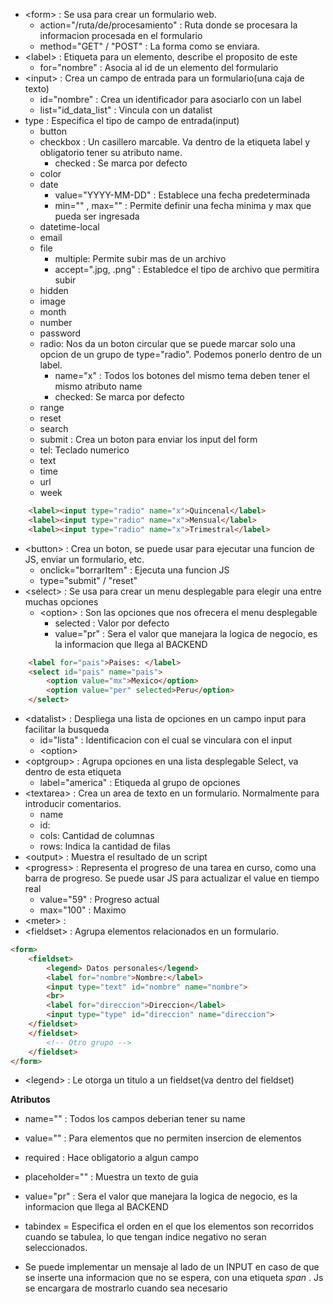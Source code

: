 
- \<form> : Se usa para crear un formulario web.
	- action="/ruta/de/procesamiento" : Ruta donde se procesara la informacion procesada en el formulario
	- method="GET" / "POST" : La forma como se enviara.
- \<label> : Etiqueta para un elemento, describe el proposito de este
	- for="nombre" : Asocia al id de un elemento del formulario
- \<input> : Crea un campo de entrada para un formulario(una caja de texto)
	- id="nombre" : Crea un identificador para asociarlo con un label
	- list="id_data_list" : Vincula con un datalist
- type : Especifica el tipo de campo de entrada(input)
	- button
	- checkbox : Un casillero marcable. Va dentro de la etiqueta label y obligatorio tener su atributo name.
		- checked : Se marca por defecto
	- color
	- date
		- value="YYYY-MM-DD" : Establece una fecha predeterminada
		- min="" , max="" : Permite definir una fecha minima y max que pueda ser ingresada
	- datetime-local
	- email
	- file
		- multiple: Permite subir mas de un archivo
		- accept=".jpg, .png" : Establedce el tipo de archivo que permitira subir
	- hidden
	- image
	- month
	- number
	- password
	- radio: Nos da un boton circular que se puede marcar solo una opcion de un grupo de type="radio". Podemos ponerlo dentro de un label.
		- name="x" : Todos los botones del mismo tema deben tener el mismo atributo name
		- checked: Se marca por defecto
	- range
	- reset
	- search
	- submit : Crea un boton para enviar los input del form
	- tel: Teclado numerico
	- text
	- time
	- url
	- week
```html
	<label><input type="radio" name="x">Quincenal</label>
	<label><input type="radio" name="x">Mensual</label>
	<label><input type="radio" name="x">Trimestral</label>
```


- \<button> : Crea un boton, se puede usar para ejecutar una funcion de JS, enviar un formulario, etc.
	- onclick="borrarItem" : Ejecuta una funcion JS
	- type="submit" / "reset"
- \<select> : Se usa para crear un menu desplegable para elegir una entre muchas opciones
	- \<option> : Son las opciones que nos ofrecera el menu desplegable
		- selected : Valor por defecto
		- value="pr" : Sera el valor que manejara la logica de negocio, es la informacion que llega al BACKEND
```html
	<label for="pais">Paises: </label>
	<select id="pais" name="pais">
		<option value="mx">Mexico</option>
		<option value="per" selected>Peru</option>
	</select>
```
- \<datalist> : Despliega una lista de opciones en un campo input para facilitar la busqueda
	- id="lista" : Identificacion con el cual se vinculara con el input
	- \<option> 
- \<optgroup> : Agrupa opciones en una lista desplegable Select, va dentro de esta etiqueta
	- label="america" : Etiqueda al grupo de opciones
- \<textarea> : Crea un area de texto en un formulario. Normalmente para introducir comentarios.
	- name
	- id: 
	- cols: Cantidad de columnas
	- rows: Indica la cantidad de filas
- \<output> : Muestra el resultado de un script
- \<progress> : Representa el progreso de una tarea en curso, como una barra de progreso. Se puede usar JS para actualizar el value en tiempo real
	- value="59" : Progreso actual
	- max="100" : Maximo
- \<meter> : 
- \<fieldset> : Agrupa elementos relacionados en un formulario.
```html
<form>
	<fieldset>
		<legend> Datos personales</legend>
		<label for="nombre">Nombre:</label>
		<input type="text" id="nombre" name="nombre">
		<br>
		<label for="direccion">Direccion</label>
		<input type="type" id="direccion" name="direccion">
	</fieldset>
	</fieldset>
		<!-- Otro grupo -->
	</fieldset>
</form>
```
- \<legend> : Le otorga un titulo a un fieldset(va dentro del fieldset)


**Atributos**

- name="" : Todos los campos deberian tener su name
- value="" : Para elementos que no permiten insercion de elementos
- required : Hace obligatorio a algun campo
- placeholder="" : Muestra un texto de guia
- value="pr" : Sera el valor que manejara la logica de negocio, es la informacion que llega al BACKEND
- tabindex = Especifica el orden en el que los elementos son recorridos cuando se tabulea, lo que tengan indice negativo no seran seleccionados.

- Se puede implementar un mensaje al lado de un INPUT en caso de que se inserte una informacion que no se espera, con una etiqueta *span* . Js se encargara de mostrarlo cuando sea necesario